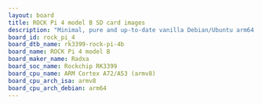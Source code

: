 ```yaml
---
layout: board
title: ROCK Pi 4 model B SD card images
description: "Minimal, pure and up-to-date vanilla Debian/Ubuntu arm64 SD card images for ROCK Pi 4 model B by Radxa, SoC: Rockchip RK3399, CPU ISA: armv8"
board_id: rock_pi_4
board_dtb_name: rk3399-rock-pi-4b
board_name: ROCK Pi 4 model B
board_maker_name: Radxa
board_soc_name: Rockchip RK3399
board_cpu_name: ARM Cortex A72/A53 (armv8)
board_cpu_arch_isa: armv8
board_cpu_arch_debian: arm64
---
```

